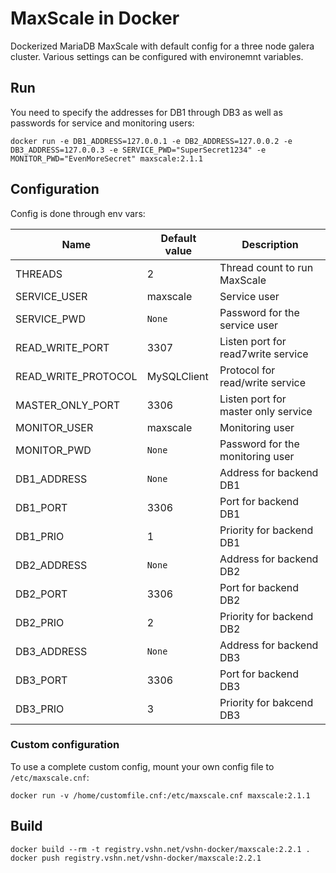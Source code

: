 # MaxScale in Docker
Dockerized MariaDB MaxScale with default config for a three node galera cluster. Various settings can be configured with environemnt variables.

## Run
You need to specify the addresses for DB1 through DB3 as well as passwords for service and monitoring users:
```
docker run -e DB1_ADDRESS=127.0.0.1 -e DB2_ADDRESS=127.0.0.2 -e DB3_ADDRESS=127.0.0.3 -e SERVICE_PWD="SuperSecret1234" -e MONITOR_PWD="EvenMoreSecret" maxscale:2.1.1
```
## Configuration
Config is done through env vars:

| Name                | Default value       | Description                         |
|---------------------|---------------------|-------------------------------------|
| THREADS             | 2                   | Thread count to run MaxScale        |
| SERVICE_USER        | maxscale            | Service user                        |
| SERVICE_PWD         | `None`              | Password for the service user       |
| READ_WRITE_PORT     | 3307                | Listen port for read7write service  |
| READ_WRITE_PROTOCOL | MySQLClient         | Protocol for read/write service     |
| MASTER_ONLY_PORT    | 3306                | Listen port for master only service |
| MONITOR_USER        | maxscale            | Monitoring user                     |
| MONITOR_PWD         | `None`              | Password for the monitoring user    |
| DB1_ADDRESS         | `None`              | Address for backend DB1             |
| DB1_PORT            | 3306                | Port for backend DB1                |
| DB1_PRIO            | 1                   | Priority for backend DB1            |
| DB2_ADDRESS         | `None`              | Address for backend DB2             |
| DB2_PORT            | 3306                | Port for backend DB2                |
| DB2_PRIO            | 2                   | Priority for backend DB2            |
| DB3_ADDRESS         | `None`              | Address for backend DB3             |
| DB3_PORT            | 3306                | Port for backend DB3                |
| DB3_PRIO            | 3                   | Priority for bakcend DB3            |

### Custom configuration
To use a complete custom config, mount your own config file to `/etc/maxscale.cnf`:

```
docker run -v /home/customfile.cnf:/etc/maxscale.cnf maxscale:2.1.1
```

## Build
```
docker build --rm -t registry.vshn.net/vshn-docker/maxscale:2.2.1 .
docker push registry.vshn.net/vshn-docker/maxscale:2.2.1
```
